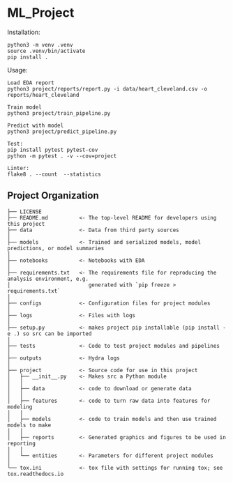 ML_Project
==============================

Installation: 
~~~
python3 -m venv .venv
source .venv/bin/activate
pip install .
~~~
Usage:
~~~
Load EDA report
python3 project/reports/report.py -i data/heart_cleveland.csv -o reports/heart_cleveland

Train model
python3 project/train_pipeline.py

Predict with model
python3 project/predict_pipeline.py

Test:
pip install pytest pytest-cov
python -m pytest . -v --cov=project

Linter:
flake8 . --count  --statistics
~~~


Project Organization
------------

    ├── LICENSE
    ├── README.md          <- The top-level README for developers using this project
    ├── data               <- Data from third party sources
    │
    ├── models             <- Trained and serialized models, model predictions, or model summaries
    │
    ├── notebooks          <- Notebooks with EDA
    │
    ├── requirements.txt   <- The requirements file for reproducing the analysis environment, e.g.
    │                         generated with `pip freeze > requirements.txt`
    │    
    ├── configs            <- Configuration files for project modules
    │    
    ├── logs               <- Files with logs
    │
    ├── setup.py           <- makes project pip installable (pip install -e .) so src can be imported
    │
    ├── tests              <- Code to test project modules and pipelines
    │
    ├── outputs            <- Hydra logs
    │
    ├── project            <- Source code for use in this project
    │   ├── __init__.py    <- Makes src a Python module
    │   │
    │   ├── data           <- code to download or generate data
    │   │
    │   ├── features       <- code to turn raw data into features for modeling
    │   │
    │   ├── models         <- code to train models and then use trained models to make
    │   │
    │   ├── reports        <- Generated graphics and figures to be used in reporting
    │   │
    │   └── entities       <- Parameters for different project modules
    │
    └── tox.ini            <- tox file with settings for running tox; see tox.readthedocs.io
